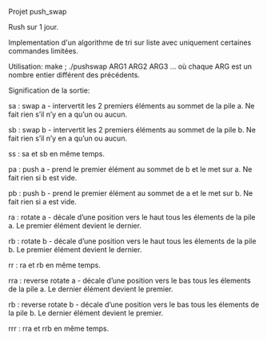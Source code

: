 Projet push_swap

Rush sur 1 jour.

Implementation d'un algorithme de tri sur liste avec uniquement certaines commandes limitées.

Utilisation: make ; ./pushswap ARG1 ARG2 ARG3 ... où chaque ARG est un nombre entier différent des précédents.

Signification de la sortie:

sa : swap a - intervertit les 2 premiers éléments au sommet de la pile a. Ne fait rien s’il n’y en a qu’un ou aucun.

sb : swap b - intervertit les 2 premiers éléments au sommet de la pile b. Ne fait rien s’il n’y en a qu’un ou aucun.

ss : sa et sb en même temps.

pa : push a - prend le premier élément au sommet de b et le met sur a. Ne fait rien si b est vide.

pb : push b - prend le premier élément au sommet de a et le met sur b. Ne fait rien si a est vide.

ra : rotate a - décale d’une position vers le haut tous les élements de la pile a. Le premier élément devient le dernier.

rb : rotate b - décale d’une position vers le haut tous les élements de la pile b. Le premier élément devient le dernier.

rr : ra et rb en même temps.

rra : reverse rotate a - décale d’une position vers le bas tous les élements de la pile a. Le dernier élément devient le premier.

rb : reverse rotate b - décale d’une position vers le bas tous les élements de la pile b. Le dernier élément devient le premier.

rrr : rra et rrb en même temps.